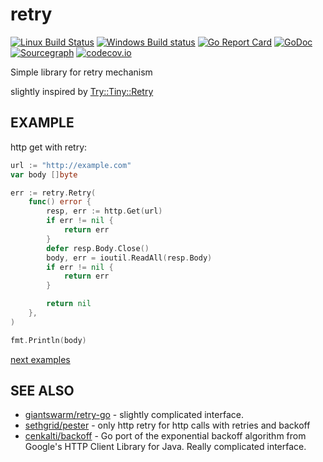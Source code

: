 # retry

[![Linux Build Status](https://travis-ci.org/avast/retry-go.svg)](https://travis-ci.org/avast/retry-go)
[![Windows Build status](https://ci.appveyor.com/api/projects/status/fieg9gon3qlq0a9a?svg=true)](https://ci.appveyor.com/project/JaSei/retry-go)
[![Go Report Card](https://goreportcard.com/badge/github.com/avast/retry-go)](https://goreportcard.com/report/github.com/avast/retry-go)
[![GoDoc](https://godoc.org/github.com/avast/retry-go?status.svg)](http://godoc.org/github.com/jasei/retry-go)
[![Sourcegraph](https://sourcegraph.com/github.com/jasei/retry-go/-/badge.svg)](https://sourcegraph.com/github.com/jasei/retry-go?badge)
[![codecov.io](https://codecov.io/github/boennemann/badges/coverage.svg?branch=master)](https://codecov.io/github/jasei/retry-go?branch=master)

Simple library for retry mechanism

slightly inspired by [Try::Tiny::Retry](https://metacpan.org/pod/Try::Tiny::Retry)

## EXAMPLE

http get with retry:

```go
url := "http://example.com"
var body []byte

err := retry.Retry(
	func() error {
		resp, err := http.Get(url)
		if err != nil {
			return err
		}
		defer resp.Body.Close()
		body, err = ioutil.ReadAll(resp.Body)
		if err != nil {
			return err
		}

		return nil
	},
)

fmt.Println(body)
```

[next examples](examples)

## SEE ALSO
* [giantswarm/retry-go](https://github.com/giantswarm/retry-go) - slightly complicated interface.
* [sethgrid/pester](https://github.com/sethgrid/pester) - only http retry for http calls with retries and backoff
* [cenkalti/backoff](https://github.com/cenkalti/backoff) - Go port of the exponential backoff algorithm from Google's HTTP Client Library for Java. Really complicated interface.
